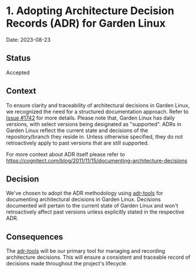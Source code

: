 # 1. Adopting Architecture Decision Records (ADR) for Garden Linux

Date: 2023-08-23

## Status

Accepted

## Context

To ensure clarity and traceability of architectural decisions in Garden Linux, we recognized the need for a structured documentation approach. Refer to [Issue #1742](https://github.com/gardenlinux/gardenlinux/issues/1742) for more details. Please note that, Garden Linux has daily versions, with select versions being designated as "supported". ADRs in Garden Linux reflect the current state and decisions of the repository/branch they reside in. Unless otherwise specified, they do not retroactively apply to past versions that are still supported. 

For more context about ADR itself please refer to https://cognitect.com/blog/2011/11/15/documenting-architecture-decisions

## Decision

We've chosen to adopt the ADR methodology using [adr-tools](https://github.com/npryce/adr-tools) for documenting architectural decisions in Garden Linux. Decisions documented will pertain to the current state of Garden Linux and won't retroactively affect past versions unless explicitly stated in the respective ADR.

## Consequences

The [adr-tools](https://github.com/npryce/adr-tools) will be our primary tool for managing and recording architecture decisions. This will ensure a consistent and traceable record of decisions made throughout the project's lifecycle.
